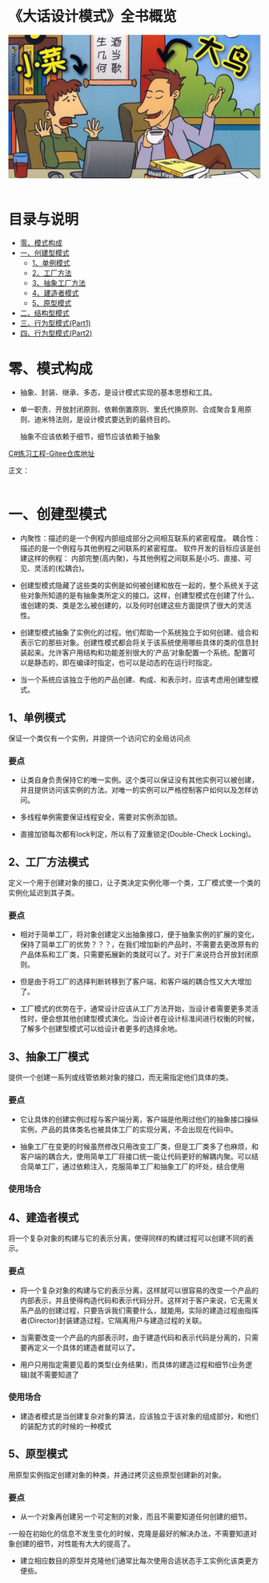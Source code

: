 # 《大话设计模式》全书概览

  ![](Media/1.png)
<br>
<br>

# 目录与说明

* [零、模式构成](#00)
* [一、创建型模式](#01)
    * [1、单例模式](#1)
    * [2、工厂方法](#2)
    * [3、抽象工厂方法](#3)
    * [4、建造者模式](#4)
    * [5、原型模式](#5)
* [二、结构型模式](#02)
* [三、行为型模式(Part1)](#03)
* [四、行为型模式(Part2)](#04)
  
<h1 id='00'>零、模式构成</h1>


- 抽象、封装、继承、多态，是设计模式实现的基本思想和工具。

- 单一职责、开放封闭原则、依赖倒置原则、里氏代换原则、合成聚合复用原则、迪米特法则，是设计模式要达到的最终目的。
  
  抽象不应该依赖于细节，细节应该依赖于抽象

[C#练习工程-Gitee仓库地址](https://gitee.com/bambom/shejimoshi)
 <br>

正文：
  <br>
  <br>

<h1 id="01">一、创建型模式</h1>

- 内聚性：描述的是一个例程内部组成部分之间相互联系的紧密程度。 耦合性：描述的是一个例程与其他例程之间联系的紧密程度。 软件开发的目标应该是创建这样的例程： 内部完整(高内聚)，与其他例程之间联系是小巧、直接、可见、灵活的(松耦合)。
  
- 创建型模式隐藏了这些类的实例是如何被创建和放在一起的，整个系统关于这些对象所知道的是有抽象类所定义的接口。这样，创建型模式在创建了什么、谁创建的类、类是怎么被创建的，以及何时创建这些方面提供了很大的灵活性。

- 创建型模式抽象了实例化的过程。他们帮助一个系统独立于如何创建、组合和表示它的那些对象。创建性模式都会将关于该系统使用哪些具体的类的信息封装起来。允许客户用结构和功能差别很大的‘产品’对象配置一个系统。配置可以是静态的，即在编译时指定，也可以是动态的在运行时指定。
  
- 当一个系统应该独立于他的产品创建、构成、和表示时，应该考虑用创建型模式。

<h2 id="1">1、单例模式</h2>

保证一个类仅有一个实例，并提供一个访问它的全局访问点

### 要点

- 让类自身负责保持它的唯一实例。这个类可以保证没有其他实例可以被创建，并且提供访问该实例的方法。对唯一的实例可以严格控制客户如何以及怎样访问。
  
- 多线程单例需要保证线程安全，需要对实例添加锁。

- 直接加锁每次都有lock判定，所以有了双重锁定(Double-Check Locking)。

<h2 id="2">2、工厂方法模式</h2>

定义一个用于创建对象的接口，让子类决定实例化哪一个类，工厂模式使一个类的实例化延迟到其子类。

### 要点

- 相对于简单工厂，将对象创建定义出抽象接口，便于抽象实例的扩展的变化，保持了简单工厂的优势？？？，在我们增加新的产品时，不需要去更改原有的产品体系和工厂类，只需要拓展新的类就可以了。对于厂来说符合开放封闭原则。
  
- 但是由于将工厂的选择判断转移到了客户端，和客户端的耦合性又大大增加了。
  
- 工厂模式的优势在于，通常设计应该从工厂方法开始，当设计者需要更多灵活性时，便会想其他创建型模式演化。当设计者在设计标准间进行权衡的时候，了解多个创建型模式可以给设计者更多的选择余地。

<h2 id="3">3、抽象工厂模式</h2>

提供一个创建一系列或线管依赖对象的接口，而无需指定他们具体的类。

### 要点

- 它让具体的创建实例过程与客户端分离，客户端是他用过他们的抽象接口操纵实例，产品的具体类名也被具体工厂的实现分离，不会出现在代码中。
  
- 抽象工厂在变更的时候虽然修改只用改变工厂类，但是工厂类多了也麻烦，和客户端的耦合大，使用简单工厂将接口统一能让代码更好的解耦内聚。可以结合简单工厂，通过依赖注入，克服简单工厂和抽象工厂的坏处，结合使用

### 使用场合

<h2 id="4">4、建造者模式</h2>

将一个复杂对象的构建与它的表示分离，使得同样的构建过程可以创建不同的表示。

### 要点

- 将一个复杂对象的构建与它的表示分离，这样就可以很容易的改变一个产品的内部表示，并且使得构造代码和表示代码分开。这样对于客户来说，它无需关系产品的创建过程，只要告诉我们需要什么，就能用。实际的建造过程由指挥者(Director)封装建造过程，它隔离用户与建造过程的关联。
  
- 当需要改变一个产品的内部表示时，由于建造代码和表示代码是分离的，只需要再定义一个具体的建造者就可以了。

- 用户只用指定需要见着的类型(业务结果)，而具体的建造过程和细节(业务逻辑)就不需要知道了

### 使用场合

- 建造者模式是当创建复杂对象的算法，应该独立于该对象的组成部分，和他们的装配方式的时候的一种模式

<h2 id="5">5、原型模式</h2>

用原型实例指定创建对象的种类，并通过拷贝这些原型创建新的对象。

### 要点

- 从一个对象再创建另一个可定制的对象，而且不需要知道任何创建的细节。

-一般在初始化的信息不发生变化的时候，克隆是最好的解决办法，不需要知道对象创建的细节，对性能有大大的提高了。

- 建立相应数目的原型并克隆他们通常比每次使用合适状态手工实例化该类更方便些。

